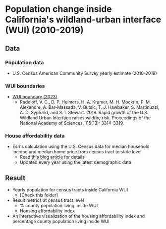 # Population change inside California's wildland-urban interface (WUI) (2010-2019)

## Data
### Population data
- U.S. Census American Community Survey yearly estimate (2010-2019)

### WUI boundaries
- [WUI boundary (2023)](https://silvis.forest.wisc.edu/data/wui-change/)
  - Radeloff, V. C., D. P. Helmers, H. A. Kramer, M. H. Mockrin, P. M. Alexandre, A. Bar-Massada, V. Butsic, T. J. Hawbaker, S. Martinuzzi, A. D. Syphard, and S. I. Stewart. 2018. Rapid growth of the U.S. Wildland Urban Interface raises wildfire risk. Proceedings of the National Academy of Sciences, 115(13): 3314-3319.

###  House affordability data
- Esri's calculation using the U.S. Census data for median household income and median home price from census tract to state level
  - Read [this blog article](https://www.esri.com/arcgis-blog/products/esri-demographics/analytics/the-delicate-balance-between-housing-affordability-growth-and-income/) for details
  - Updated every year using the latest demographic data

## Result
- Yearly population for census tracts inside California WUI
  - [Check this folder]
- Result metrics at census tract level
  - % county population living inside WUI
  - Housing affordability index
- An interactive visualization of the housing affordability index and percentage county population living inside WUI
